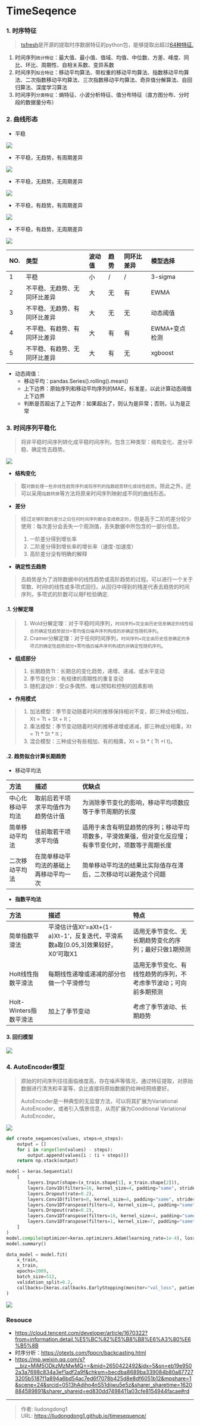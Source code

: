 # TimeSeqence


### 1. 时序特征

> [tsfresh](https://tsfresh.readthedocs.io/en/latest/text/quick_start.html)是开源的提取时序数据特征的python包，能够提取出超过[64种特征.](https://tsfresh.readthedocs.io/en/latest/text/list_of_features.html)

1. 时间序列`统计特征`：最大值、最小值、值域、均值、中位数、方差、峰度、同比、环比、周期性、自相关系数、变异系数
2. 时间序列`拟合特征`：移动平均算法、带权重的移动平均算法、指数移动平均算法、二次指数移动平均算法、三次指数移动平均算法、奇异值分解算法、自回归算法、深度学习算法
3. 时间序列`分类特征`：熵特征、小波分析特征、值分布特征（直方图分布、分时段的数据量分布）

### 2. 曲线形态

- 平稳

![](https://lddpicture.oss-cn-beijing.aliyuncs.com/picture/image-20210521111628100.png)

- 不平稳，无趋势，有周期差异

![](https://lddpicture.oss-cn-beijing.aliyuncs.com/picture/image-20210521111646799.png)

- 不平稳，无趋势，无周期差异

![](https://lddpicture.oss-cn-beijing.aliyuncs.com/picture/image-20210521111657428.png)

- 不平稳，有趋势，有周期差异

![](https://lddpicture.oss-cn-beijing.aliyuncs.com/picture/image-20210521111709262.png)

- 不平稳，有趋势，无周期差异

![](https://lddpicture.oss-cn-beijing.aliyuncs.com/picture/image-20210521111717749.png)

| NO.  | 类型                         | 波动值 | 趋势 | 同环比差异 | 模型选择      |
| :--- | :--------------------------- | :----- | :--- | :--------- | :------------ |
| 1    | 平稳                         | 小     | /    | /          | 3-sigma       |
| 2    | 不平稳、无趋势、无同环比差异 | 大     | 无   | 有         | EWMA          |
| 3    | 不平稳、无趋势、有同环比差异 | 大     | 无   | 无         | 动态阈值      |
| 4    | 不平稳、有趋势、有同环比差异 | 大     | 有   | 有         | EWMA+变点检测 |
| 5    | 不平稳、有趋势、无同环比差异 | 大     | 有   | 无         | xgboost       |

- 动态阈值：
  - 移动平均：pandas.Series().rolling().mean()
  - 上下边界：原始序列和移动平均序列的MAE，标准差，以此计算动态阈值上下边界
  - 判断是否超出了上下边界：如果超出了，则认为是异常；否则，认为是正常	

### 3. 时间序列平稳化

> 将非平稳时间序列转化成平稳时间序列，包含三种类型：结构变化、差分平稳、确定性去趋势。

![](https://lddpicture.oss-cn-beijing.aliyuncs.com/picture/image-20210521112505013.png)

- **结构变化**

> 取`对数处理一些非线性趋势序列或将序列的指数趋势转化成线性趋势`。除此之外，还可以采用`指数转换`等方法将原来时间序列映射成不同的曲线形态。

- **差分**

> 经过`足够阶数的差分之后任何时间序列都会变成稳定的`，但是高于二阶的差分较少使用：每次差分会丢失一个观测值，丢失数据中所包含的一部分信息。
>
> 1. 一阶差分得到增长率
> 2. 二阶差分得到增长率的增长率（速度-加速度）
> 3. 高阶差分没有明确的解释

- **确定性去趋势**

> 去趋势是为了消除数据中的线性趋势或高阶趋势的过程。可以进行一个关于常数、时间t的线性或多项式回归，从回归中得到的残差代表去趋势的时间序列，多项式的阶数可以用F检验确定.

#### .1. **分解定理**

> 1. Wold分解定理：对于平稳时间序列，`时间序列=完全由历史信息确定的线性组合的确定性趋势部分+零均值白噪声序列构成的非确定性随机序列`。
> 2. Cramer分解定理：对于任何时间序列，`时间序列=完全由历史信息确定的多项式的确定性趋势部分+零均值白噪声序列构成的非确定性随机序列`。

- **组成部分**

> 1. 长期趋势Tt：长期总的变化趋势，递增、递减、或水平变动
> 2. 季节变化St：有规律的周期性的重复变动
> 3. 随机波动It：受众多偶然、难以预知和控制的因素影响

- **作用模式**

> 1. 加法模型：季节变动随着时间的推移保持相对不变，即三种成分相加，Xt = Tt + St + It；
> 2. 乘法模型：季节变动随着时间的推移递增或递减，即三种成分相乘，Xt = Tt * St * It；
> 3. 混合模型：三种成分有些相加、有的相乘，Xt = St * ( Tt +I t)。

#### .2. **趋势拟合计算长期趋势**

- 移动平均法

| 方法             | 描述                                   | 优缺点                                                       |
| :--------------- | :------------------------------------- | :----------------------------------------------------------- |
| 中心化移动平均法 | 取前后若干项求平均值作为趋势估计值     | 为消除季节变化的影响，移动平均项数应等于季节周期的长度       |
| 简单移动平均法   | 往前取若干项求平均值                   | 适用于未含有明显趋势的序列；移动平均项数多，平滑效果强，但对变化反应慢；有季节变化时，项数等于周期长度 |
| 二次移动平均法   | 在简单移动平均法的基础上再移动平均一次 | 简单移动平均法的结果比实际值存在滞后，二次移动可以避免这个问题 |

- **指数平均法**

| 方法                   | 描述                                                         | 特点                                                         |
| :--------------------- | :----------------------------------------------------------- | :----------------------------------------------------------- |
| 简单指数平滑法         | 平滑估计值Xt’=aXt+(1-a)Xt-1’，反复迭代，平滑系数a取[0.05,3]效果较好，X0’可取X1 | 适用无季节变化、无长期趋势变化的序列；最好只做1期预测        |
| Holt线性指数平滑法     | 每期线性递增或递减的部分也做一个平滑修匀                     | 适用无季节变化、有线性趋势的序列，不考虑季节波动；可向前多期预测 |
| Holt-Winters指数平滑法 | 加上了季节变动                                               | 考虑了季节波动、长期趋势                                     |

#### 3. 回归模型

![](https://lddpicture.oss-cn-beijing.aliyuncs.com/picture/image-20210521113216905.png)

### 4. **AutoEncoder模型**

>原始的时间序列往往面临维度高，存在噪声等情况，通过特征提取，对原始数据进行清洗和丰富等，会比直接将原始数据扔给神经网络要好。
>
>  AutoEncoder是一种典型的无监督方法，可以将其扩展为Variational AutoEncoder，或者引入情景信息，从而扩展为Conditional Variational AutoEncoder。

![](https://lddpicture.oss-cn-beijing.aliyuncs.com/picture/20210518225641.png)

```python
def create_sequences(values, steps=n_steps):
    output = []
    for i in range(len(values) - steps):
        output.append(values[i : (i + steps)])
    return np.stack(output)

model = keras.Sequential(
    [
        layers.Input(shape=(x_train.shape[1], x_train.shape[2])),
        layers.Conv1D(filters=16, kernel_size=4, padding="same", strides=2, activation="relu"),
        layers.Dropout(rate=0.2),
        layers.Conv1D(filters=8, kernel_size=4, padding="same", strides=2, activation="relu"),
        layers.Conv1DTranspose(filters=8, kernel_size=4, padding="same", strides=2, activation="relu"),
        layers.Dropout(rate=0.2),
        layers.Conv1DTranspose(filters=16, kernel_size=4, padding="same", strides=2, activation="relu"),
        layers.Conv1DTranspose(filters=1, kernel_size=7, padding="same"),
    ]
)
model.compile(optimizer=keras.optimizers.Adam(learning_rate=1e-4), loss="mse")
model.summary()

dota_model = model.fit(
    x_train,
    x_train,
    epochs=2009,
    batch_size=512,
    validation_split=0.2,
    callbacks=[keras.callbacks.EarlyStopping(monitor="val_loss", patience=5, mode="min")],
)
```

![](https://lddpicture.oss-cn-beijing.aliyuncs.com/picture/20210518225825.png)

### Resouce

- https://cloud.tencent.com/developer/article/1670322?from=information.detail.%E5%BC%82%E5%B8%B8%E6%A3%80%E6%B5%8B
- 时序分析：https://otexts.com/fppcn/backcasting.html
- https://mp.weixin.qq.com/s?__biz=MjM5ODkzMzMwMQ==&mid=2650422492&idx=5&sn=eb19e9502a3a7698c834a3ef1adf2a9f&chksm=becdba8689ba339084b80a877273205b5187f1a894a6bd54ac7ed6f7078b425d8e8df6051b12&mpshare=1&scene=24&srcid=0513hAdiho4nS51dijwu5e5z&sharer_sharetime=1620884589891&sharer_shareid=ed830dd7498411a03cfe8154944facae#rd



---

> 作者: liudongdong1  
> URL: https://liudongdong1.github.io/timesequence/  

